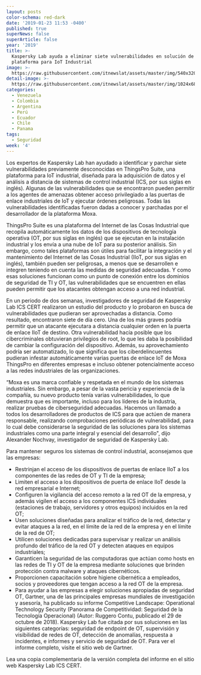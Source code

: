 ```yaml
---
layout: posts
color-schema: red-dark
date: '2019-01-23 11:53 -0400'
published: true
superNews: false
superArticle: false
year: '2019'
title: >-
  Kaspersky Lab ayuda a eliminar siete vulnerabilidades en solución de
  plataforma para IoT Industrial 
image: >-
  https://raw.githubusercontent.com/itnewslat/assets/master/img/540x320/Malware-IOT-p.jpg
detail-image: >-
  https://raw.githubusercontent.com/itnewslat/assets/master/img/1024x680/Malware-IOT-g.jpg
categories:
  - Venezuela
  - Colombia
  - Argentina
  - Perú
  - Ecuador
  - Chile
  - Panama
tags:
  - Seguridad
week: '4'
---
```

Los expertos de Kaspersky Lab han ayudado a identificar y parchar siete vulnerabilidades previamente desconocidas en ThingsPro Suite, una plataforma para IoT industrial, diseñada para la adquisición de datos y el análisis a distancia de sistemas de control industrial (ICS, por sus siglas en inglés). Algunas de las vulnerabilidades que se encontraron pueden permitir a los agentes de amenazas obtener acceso privilegiado a las puertas de enlace industriales de IoT y ejecutar órdenes peligrosas. Todas las vulnerabilidades identificadas fueron dadas a conocer y parchadas por el desarrollador de la plataforma Moxa.

ThingsPro Suite es una plataforma del Internet de las Cosas Industrial que recopila automáticamente los datos de los dispositivos de tecnología operativa (OT, por sus siglas en inglés) que se ejecutan en la instalación industrial y los envía a una nube de IoT para su posterior análisis. Sin embargo, como tales plataformas son útiles para facilitar la integración y el mantenimiento del Internet de las Cosas Industrial (IIoT, por sus siglas en inglés), también pueden ser peligrosas, a menos que se desarrollen e integren teniendo en cuenta las medidas de seguridad adecuadas. Y como esas soluciones funcionan como un punto de conexión entre los dominios de seguridad de TI y OT, las vulnerabilidades que se encuentren en ellas pueden permitir que los atacantes obtengan acceso a una red industrial.

En un periodo de dos semanas, investigadores de seguridad de Kaspersky Lab ICS CERT realizaron un estudio del producto y lo probaron en busca de vulnerabilidades que pudieran ser aprovechadas a distancia. Como resultado, encontraron siete de día cero. Una de los más graves podría permitir que un atacante ejecutara a distancia cualquier orden en la puerta de enlace IIoT de destino. Otra vulnerabilidad hacía posible que los cibercriminales obtuvieran privilegios de root, lo que les daba la posibilidad de cambiar la configuración del dispositivo. Además, su aprovechamiento podría ser automatizado, lo que significa que los ciberdelincuentes pudieran infestar automáticamente varias puertas de enlace IoT de Moxa ThingsPro en diferentes empresas e incluso obtener potencialmente acceso a las redes industriales de las organizaciones.

“Moxa es una marca confiable y respetada en el mundo de los sistemas industriales. Sin embargo, a pesar de la vasta pericia y experiencia de la compañía, su nuevo producto tenía varias vulnerabilidades, lo que demuestra que es importante, incluso para los líderes de la industria, realizar pruebas de ciberseguridad adecuadas. Hacemos un llamado a todos los desarrolladores de productos de ICS para que actúen de manera responsable, realizando comprobaciones periódicas de vulnerabilidad, para lo cual debe considerarse la seguridad de las soluciones para los sistemas industriales como una parte integral y esencial del desarrollo", dijo Alexander Nochvay, investigador de seguridad de Kaspersky Lab.

Para mantener seguros los sistemas de control industrial, aconsejamos que las empresas:

- Restrinjan el acceso de los dispositivos de puertas de enlace IIoT a los componentes de las redes de OT y TI de la empresa;
- Limiten el acceso a los dispositivos de puerta de enlace IIoT desde la red empresarial e Internet;
- Configuren la vigilancia del acceso remoto a la red OT de la empresa, y además vigilen el acceso a los componentes ICS individuales (estaciones de trabajo, servidores y otros equipos) incluidos en la red OT;
- Usen soluciones diseñadas para analizar el tráfico de la red, detectar y evitar ataques a la red, en el límite de la red de la empresa y en el límite de la red de OT;
- Utilicen soluciones dedicadas para supervisar y realizar un análisis profundo del tráfico de la red OT y detecten ataques en equipos industriales;
- Garanticen la seguridad de las computadoras que actúan como hosts en las redes de TI y OT de la empresa mediante soluciones que brinden protección contra malware y ataques cibernéticos.
- Proporcionen capacitación sobre higiene cibernética a empleados, socios y proveedores que tengan acceso a la red OT de la empresa.
- Para ayudar a las empresas a elegir soluciones apropiadas de seguridad OT, Gartner, una de las principales empresas mundiales de investigación y asesoría, ha publicado su informe Competitive Landscape: Operational Technology Security (Panorama de Competitividad: Seguridad de la Tecnología Operacional) (Autor: Ruggero Contu, publicado el 29 de octubre de 2018). Kaspersky Lab fue citada por sus soluciones en las siguientes categorías: seguridad de endpoint de OT, supervisión y visibilidad de redes de OT, detección de anomalías, respuesta a incidentes, e informes y servicio de seguridad de OT. Para ver el informe completo, visite el sitio web de Gartner.

Lea una copia complementaria de la versión completa del informe en el sitio web Kaspersky Lab ICS CERT.

